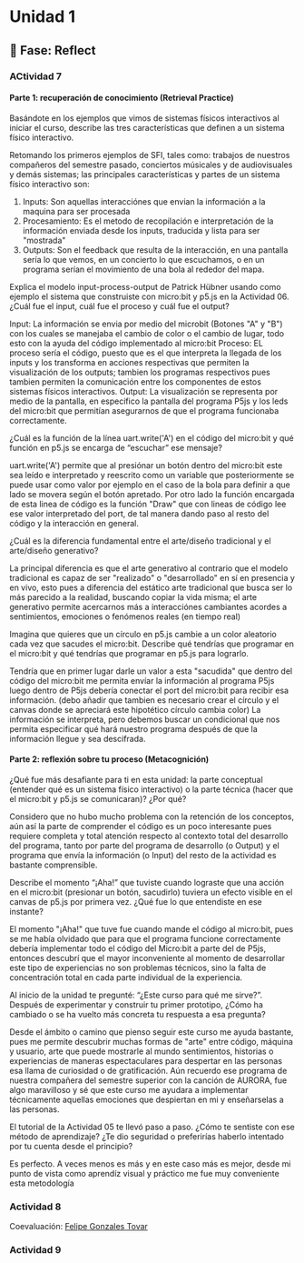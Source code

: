 # Unidad 1

## 🤔 Fase: Reflect

### ACtividad 7

#### Parte 1: recuperación de conocimiento (Retrieval Practice)

Basándote en los ejemplos que vimos de sistemas físicos interactivos al iniciar el curso, describe las tres características que definen a un sistema físico interactivo.

Retomando los primeros ejemplos de SFI, tales como: trabajos de nuestros compañeros del semestre pasado, conciertos músicales y de audiovisuales y demás sistemas; las principales características y partes de un sistema físico interactivo son:

1. Inputs:
Son aquellas interacciónes que envian la información a la maquina para ser procesada
2. Procesamiento:
Es el metodo de recopilación e interpretación de la información enviada desde los inputs, traducida y lista para ser "mostrada"
3. Outputs:
Son el feedback que resulta de la interacción, en una pantalla sería lo que vemos, en un concierto lo que escuchamos, o en un programa serían el movimiento de una bola al rededor del mapa.

Explica el modelo input-process-output de Patrick Hübner usando como ejemplo el sistema que construiste con micro:bit y p5.js en la Actividad 06. ¿Cuál fue el input, cuál fue el proceso y cuál fue el output?

Input:
La información se envia por medio del microbit (Botones "A" y "B") con los cuales se manejaba el cambio de color o el cambio de lugar, todo esto con la ayuda del código implementado al micro:bit
Proceso:
EL proceso sería el código, puesto que es el que interpreta la llegada de los inputs y los transforma en acciones respectivas que permiten la visualización de los outputs; tambien los programas respectivos pues tambien permiten la comunicación entre los componentes de estos sistemas físicos interactivos.
Output:
La visualización se representa por medio de la pantalla, en especifico la pantalla del programa P5js y los leds del micro:bit que permitían asegurarnos de que el programa funcionaba correctamente.

¿Cuál es la función de la línea uart.write('A') en el código del micro:bit y qué función en p5.js se encarga de “escuchar” ese mensaje?

uart.write('A') permite que al presiónar un botón dentro del micro:bit este sea leído e interpretado y reescrito como un variable que posteriormente se puede usar como valor por ejemplo en el caso de la bola para definir a que lado se movera según el botón apretado. Por otro lado la función encargada de esta linea de código es la función "Draw" que con lineas de código lee ese valor interpretado del port, de tal manera dando paso al resto del código y la interacción en general.

¿Cuál es la diferencia fundamental entre el arte/diseño tradicional y el arte/diseño generativo?

La principal diferencia es que el arte generativo al contrario que el modelo tradicional es capaz de ser "realizado" o "desarrollado" en sí en presencia y en vivo, esto pues a diferencia del estático arte tradicional que busca ser lo más parecido a la realidad, buscando copiar la vida misma; el arte generativo permite acercarnos más a interacciónes cambiantes acordes a sentimientos, emociones o fenómenos reales (en tiempo real)

Imagina que quieres que un círculo en p5.js cambie a un color aleatorio cada vez que sacudes el micro:bit. Describe qué tendrías que programar en el micro:bit y qué tendrías que programar en p5.js para lograrlo.

Tendría que en primer lugar darle un valor a esta "sacudida" que dentro del código del micro:bit me permita envíar la información al programa P5js
luego dentro de P5js debería conectar el port del micro:bit para recibir esa información. 
(debo añadir que tambien es necesario crear el círculo y el canvas donde se apreciará este hipotético círculo cambia color)
La información se interpreta, pero debemos buscar un condicional que nos permita especificar qué hará nuestro programa después de que la información llegue y sea descifrada. 


#### Parte 2: reflexión sobre tu proceso (Metacognición)

¿Qué fue más desafiante para ti en esta unidad: la parte conceptual (entender qué es un sistema físico interactivo) o la parte técnica (hacer que el micro:bit y p5.js se comunicaran)? ¿Por qué?

Considero que no hubo mucho problema con la retención de los conceptos, aún así la parte de comprender el código es un poco interesante pues requiere completa y total atención respecto al contexto total del desarrollo del programa, tanto por parte del programa de desarrollo (o Output) y el programa que envía la información (o Input) del resto de la actividad es bastante comprensible.

Describe el momento “¡Aha!” que tuviste cuando lograste que una acción en el micro:bit (presionar un botón, sacudirlo) tuviera un efecto visible en el canvas de p5.js por primera vez. ¿Qué fue lo que entendiste en ese instante?

El momento "¡Aha!" que tuve fue cuando mande el código al micro:bit, pues se me había olvidado que para que el programa funcione correctamente debería implementar todo el código del Micro:bit a parte del de P5js, entonces descubrí que el mayor inconveniente al momento de desarrollar este tipo de experiencias no son problemas técnicos, sino la falta de concentración total en cada parte individual de la experiencia.

Al inicio de la unidad te pregunté: “¿Este curso para qué me sirve?”. Después de experimentar y construir tu primer prototipo, ¿Cómo ha cambiado o se ha vuelto más concreta tu respuesta a esa pregunta?

Desde el ámbito o camino que pienso seguir este curso me ayuda bastante, pues me permite descubrir muchas formas de "arte" entre código, máquina y usuario, arte que puede mostrarle al mundo sentimientos, historias o experiencias de maneras espectaculares para despertar en las personas esa llama de curiosidad o de gratificación. Aún recuerdo ese programa de nuestra compañera del semestre superior con la canción de AURORA, fue algo maravilloso y sé que este curso me ayudara a implementar técnicamente aquellas emociones que despiertan en mi y enseñarselas a las personas.

El tutorial de la Actividad 05 te llevó paso a paso. ¿Cómo te sentiste con ese método de aprendizaje? ¿Te dio seguridad o preferirías haberlo intentado por tu cuenta desde el principio?

Es perfecto. A veces menos es más y en este caso más es mejor, desde mi punto de vista como aprendíz visual y práctico me fue muy conveniente esta metodología


### Actividad 8

Coevaluación: [Felipe Gonzales Tovar](https://editor.p5js.org/Feligonto/sketches/Pc9BI6wOb)

### Actividad 9
